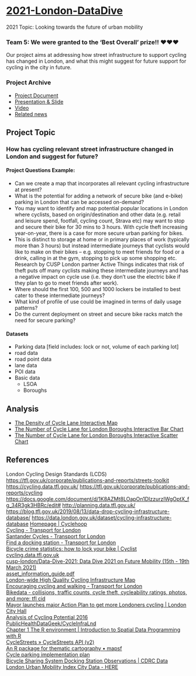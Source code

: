 # [2021-London-DataDive](https://cusplondon.ac.uk/) 
<p>2021 Topic: Looking towards the future of urban mobility</p>

### **Team 5: We were granted to the ‘Best Overall’ prize!! :heart::heart::heart:**

Our project aims at addressing how street infrastructure to support cycling has changed in London, and what this might suggest for future support for cycling in the city in future.

### Project Archive
- [Project Document](https://docs.google.com/document/d/1K8AZMt8LOapOn1DIzzurzIWgOptX_fg_34R3gk3HBRc/edit#heading=h.okqibh18wxay)
- [Presentation & Slide](https://docs.google.com/presentation/d/1si8_LA3jBoA7DxknHHKAjZUkrJZUS3_Gy0fixIxwC9c/edit?usp=sharing)
- [Video](https://media.kcl.ac.uk/media/DataDive2021_Team5_How+has+cycling+relevant+street+infrastructure+changed+in+London+and+suggest+for+future/1_ilmylago)
- [Related news](https://www.kcl.ac.uk/news/looking-towards-the-future-of-urban-mobility)


## Project Topic
### How has cycling relevant street infrastructure changed in London and suggest for future?

#### Project Questions Example:
- Can we create a map that incorporates all relevant cycling infrastructure at present? 
- What is the potential for adding a network of secure bike (and e-bike) parking in London that can be accessed on-demand? 
- You may want to identify and map potential popular locations in London where cyclists, based on origin/destination and other data (e.g. retail and leisure spend, footfall, cycling count, Strava etc) may want to stop and secure their bike for 30 mins to 3 hours. With cycle theft increasing year-on-year, there is a case for more secure urban parking for bikes. 
- This is distinct to storage at home or in primary places of work (typically more than 3 hours) but instead intermediate journeys that cyclists would like to make on their bikes – e.g. stopping to meet friends for food or a drink, calling in at the gym, stopping to pick up some shopping etc. Research by CUSP London partner Active Things indicates that risk of theft puts off many cyclists making these intermediate journeys and has a negative impact on cycle use (i.e. they don’t use the electric bike if they plan to go to meet friends after work). 
- Where should the first 100, 500 and 1000 lockers be installed to best cater to these intermediate journeys? 
- What kind of profile of use could be imagined in terms of daily usage patterns? 
- Do the current deployment on street and secure bike racks match the need for secure parking?

#### Datasets
- Parking data [field includes: lock or not, volume of each parking lot]
- road data
- road point data
- lane data
- POI data
- Basic data
  - LSOA
  - Boroughs

## Analysis
- [The Density of Cycle Lane Interactive Map](https://zeqiang.fun/CLMAP/density_cycle_lane.html)
- [The Number of Cycle Lane for London Boroughs Interactive Bar Chart](https://fang-zeqiang.github.io/CLMAP/echarts4r.html)
- [The Number of Cycle Lane for London Boroughs Interactive Scatter Chart](https://fang-zeqiang.github.io/CLMAP/scatter.html)


## References
London Cycling Design Standards (LCDS) https://tfl.gov.uk/corporate/publications-and-reports/streets-toolkit
https://cycling.data.tfl.gov.uk/
https://tfl.gov.uk/corporate/publications-and-reports/cycling
https://docs.google.com/document/d/1K8AZMt8LOapOn1DIzzurzIWgOptX_fg_34R3gk3HBRc/edit#
http://planning.data.tfl.gov.uk/
https://blog.tfl.gov.uk/2019/08/13/data-drop-cycling-infrastructure-database/
https://data.london.gov.uk/dataset/cycling-infrastructure-database
[Homepage | Cyclehoop](https://www.cyclehoop.rentals/)  
[Cycling - Transport for London](https://tfl.gov.uk/modes/cycling/)  
[Santander Cycles - Transport for London](https://tfl.gov.uk/modes/cycling/santander-cycles?intcmp=2295)  
[Find a docking station - Transport for London](https://tfl.gov.uk/modes/cycling/santander-cycles/find-a-docking-station?intcmp=2321)  
[Bicycle crime statistics: how to lock your bike | Cyclist](https://www.cyclist.co.uk/news/412/bicycle-crime-statistics)  
[cycling.data.tfl.gov.uk](https://cycling.data.tfl.gov.uk/)  
[cusp-london/Data-Dive-2021: Data Dive 2021 on Future Mobility (15th - 19th March 2021)](https://github.com/cusp-london/Data-Dive-2021)  
[asset_information_guide.pdf](https://cycling.data.tfl.gov.uk/CyclingInfrastructure/documentation/asset_information_guide.pdf)  
[London-wide High Quality Cycling Infrastructure Map](https://camdencyclists.org.uk/campaigns-2/draft-for-london-wide-high-quality-cycling-infrastructure-map-present-and-future/)  
[Encouraging cycling and walking - Transport for London](https://tfl.gov.uk/corporate/about-tfl/how-we-work/planning-for-the-future/encouraging-cycling-and-walking#:~:text=The%20overarching%20goal%20of%20the,the%20London-wide%20cycle%20network)  
[Bikedata - collisions, traffic counts, cycle theft, cycleability ratings, photos, and more: tfl cid](https://bikedata.cyclestreets.net/tflcid/#14.45/51.51438/-0.09661)  
[Mayor launches major Action Plan to get more Londoners cycling | London City Hall](https://www.london.gov.uk/press-releases/mayoral/action-plan-to-get-more-londoners-cycling)  
[Analysis of Cycling Potential 2016](http://content.tfl.gov.uk/analysis-of-cycling-potential-2016.pdf)  
[PublicHealthDataGeek/CycleInfraLnd](https://github.com/PublicHealthDataGeek/CycleInfraLnd)  
[Chapter 1 The R environment | Introduction to Spatial Data Programming with R](http://132.72.155.230:3838/r/the-r-environment.html)  
[CycleStreets » CycleStreets API (v2)](https://www.cyclestreets.net/api/#infrastructuredatasetauditing)  
[An R package for thematic cartography • mapsf](https://riatelab.github.io/mapsf/)  
[Cycle parking implementation plan](https://content.tfl.gov.uk/cycle-parking-implementation-plan.pdf)  
[Bicycle Sharing System Docking Station Observations | CDRC Data](https://data.cdrc.ac.uk/dataset/bicycle-sharing-system-docking-station-observations)  
[London Urban Mobility Index City Data - HERE](https://urbanmobilityindex.here.com/city/london/)
